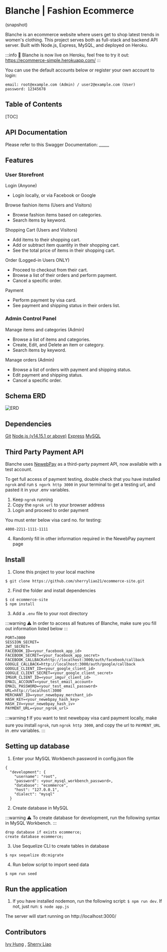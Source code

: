 Blanche | Fashion Ecommerce
===

(snapshot)


Blanche is an ecommerce website where users get to shop latest trends in women's clothing. This project serves both as full-stack and backend API server. Built with Node.js, Express, MySQL, and deployed on Heroku. 

:::info
🚀 Blanche is now live on Heroku, feel free to try it out: https://ecommerce-simple.herokuapp.com/
:::

You can use the default accounts below or register your own account to login:

```
email: root@example.com (Admin) / user2@example.com (User)
password: 12345678
```


## Table of Contents

[TOC]

API Documentation
---
Please refer to this Swagger Documentation: _____

Features
---

### User Storefront

Login (Anyone)
  - Login locally, or via Facebook or Google

Browse fashion items (Users and Visitors)
  - Browse fashion items based on categories.
  - Search items by keyword.

Shopping Cart (Users and Visitors)
  - Add items to their shopping cart.
  - Add or subtract item quantity in their shopping cart.
  - See the total price of items in their shopping cart.

Order (Logged-in Users ONLY)
  - Proceed to checkout from their cart.
  - Browse a list of their orders and perform payment.
  - Cancel a specific order.

Payment
  - Perform payment by visa card.
  - See payment and shipping status in their orders list.

### Admin Control Panel

Manage items and categories (Admin)
  - Browse a list of items and categories.
  - Create, Edit, and Delete an item or category.
  - Search items by keyword.

Manage orders (Admin)
  - Browse a list of orders with  payment and shipping status.
  - Edit payment and shipping status.
  - Cancel a specific order.



Schema ERD
---
 ![ERD](https://i.imgur.com/rwCPq1Q.png)

## Dependencies

[Git](https://git-scm.com/downloads)
[Node.js (v14.15.1 or above)](https://nodejs.org/en/)
[Express](https://expressjs.com/)
[MySQL](https://www.mysql.com/)

Third Party Payment API
---
Blanche uses [NewebPay](https://www.newebpay.com/) as a third-party payment API, now available with a test account.

To get full access of payment testing, double check that you have installed `ngrok` and run `$ ngork http 3000` in your terminal to get a testing url, and pasted it in your .env variables.

1. Keep `ngrok` running
2. Copy the `ngrok url` to your browser address
3. Login and proceed to order payment

You must enter below visa card no. for testing:
```
4000-2211-1111-1111
```
4. Randomly fill in other information required in the NewebPay payment page

Install
---
1. Clone this project to your local machine

```
$ git clone https://github.com/sherryliao21/ecommerce-site.git
```
2. Find the folder and install dependencies

```
$ cd ecommerce-site
$ npm install
```

3. Add a `.env` file to your root directory

:::warning
⚠️ In order to access all features of Blanche, make sure you fill out information listed below 
:::

```
PORT=3000
SESSION_SECRET=
JWT_SECRET=
FACEBOOK_ID=<your_facebook_app_id>
FACEBOOK_SECRET=<your_facebook_app_secret>
FACEBOOK_CALLBACK=http://localhost:3000/auth/facebook/callback
GOOGLE_CALLBACK=http://localhost:3000/auth/google/callback
GOOGLE_CLIENT_ID=<your_google_client_id>
GOOGLE_CLIENT_SECRET=<your_google_client_secret>
IMGUR_CLIENT_ID=<your_imgur_client_id>
EMAIL_ACCOUNT=<your_test_email_account>
EMAIL_PASSWORD=<your_test_email_password>
URL=http://localhost:3000
MERCHANT_ID=<your_newebpay_merchant_id>
HASH_KEY=<your_newebpay_hash_key>
HASH_IV=<your_newebpay_hash_iv>
PAYMENT_URL=<your_ngrok_url>
```

:::warning
❗ If you want to test newebpay visa card payment locally, make sure you install `ngrok`, run `ngrok http 3000`, and copy the url to `PAYMENT_URL` in .env variables. 
:::

Setting up database
---
1. Enter your MySQL Workbench password in config.json file
```
{
  "development": {
    "username": "root",
    "password": <your_mysql_workbench_password>,
    "database": "ecommerce",
    "host": "127.0.0.1",
    "dialect": "mysql"
  }
```

2. Create database in MySQL

:::warning
⚠️ To create database for development, run the following syntax in MySQL Workbench.
:::
```
drop database if exists ecommerce;
create database ecommerce;
```

3. Use Sequelize CLI to create tables in database
```
$ npx sequelize db:migrate
```

4. Run below script to import seed data
```
$ npm run seed
```

Run the application
---
1. If you have installed nodemon, run the following script: `$ npm run dev`. If not, just run: `$ node app.js`

The server will start running on http://localhost:3000/

Contributors
---
[Ivy Hung](https://github.com/ivyhungtw) , [Sherry Liao](https://github.com/sherryliao21)